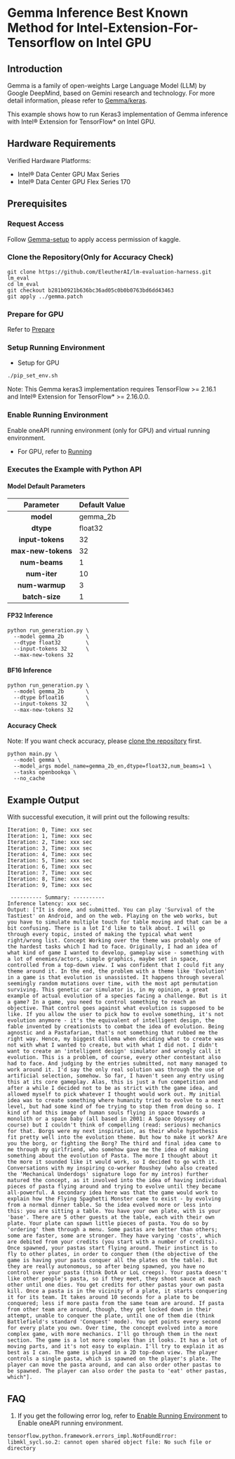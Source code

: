 # Gemma Inference Best Known Method for Intel-Extension-For-Tensorflow on Intel GPU

## Introduction
Gemma is a family of open-weights Large Language Model (LLM) by Google DeepMind, based on Gemini research and technology. For more detail information, please refer to [Gemma/keras](https://www.kaggle.com/models/google/gemma).

This example shows how to run Keras3 implementation of Gemma inference with Intel® Extension for TensorFlow* on Intel GPU.

## Hardware Requirements

Verified Hardware Platforms:
 - Intel® Data Center GPU Max Series
 - Intel® Data Center GPU Flex Series 170
 
## Prerequisites
### Request Access
Follow [Gemma-setup](https://www.kaggle.com/code/nilaychauhan/get-started-with-gemma-using-kerasnlp#Gemma-setup) to apply access permission of kaggle.

### Clone the Repository(Only for Accuracy Check) <a name="clone-repo"></a>
```
git clone https://github.com/EleutherAI/lm-evaluation-harness.git lm_eval 
cd lm_eval
git checkout b281b0921b636bc36ad05c0b0b0763bd6dd43463
git apply ../gemma.patch
```

### Prepare for GPU

Refer to [Prepare](../common_guide_running.md#prepare)

### Setup Running Environment
* Setup for GPU
```bash
./pip_set_env.sh
```
Note: This Gemma keras3 implementation requires TensorFlow >= 2.16.1 and Intel® Extension for TensorFlow* >= 2.16.0.0.

### Enable Running Environment

Enable oneAPI running environment (only for GPU) and virtual running environment.

   * For GPU, refer to [Running](../common_guide_running.md#running)

### Executes the Example with Python API
#### Model Default Parameters
| **Parameter** | **Default Value** |
| :---: | :--- |
| **model** | gemma_2b |
| **dtype** | float32 |
| **input-tokens** | 32 |
| **max-new-tokens** | 32 |
| **num-beams** | 1 |
| **num-iter** | 10 |
| **num-warmup** | 3 |
| **batch-size** | 1 |

#### FP32 Inference
```
python run_generation.py \
  --model gemma_2b       \
  --dtype float32        \
  --input-tokens 32      \
  --max-new-tokens 32
```

#### BF16 Inference
```
python run_generation.py \
  --model gemma_2b       \
  --dtype bfloat16       \
  --input-tokens 32      \
  --max-new-tokens 32
```

#### Accuracy Check
Note: If you want check accuracy, please [clone the repository](#clone-repo) first.
```
python main.py \
  --model gemma \
  --model_args model_name=gemma_2b_en,dtype=float32,num_beams=1 \
  --tasks openbookqa \
  --no_cache
```

## Example Output
With successful execution, it will print out the following results:

```
Iteration: 0, Time: xxx sec
Iteration: 1, Time: xxx sec
Iteration: 2, Time: xxx sec
Iteration: 3, Time: xxx sec
Iteration: 4, Time: xxx sec
Iteration: 5, Time: xxx sec
Iteration: 6, Time: xxx sec
Iteration: 7, Time: xxx sec
Iteration: 8, Time: xxx sec
Iteration: 9, Time: xxx sec

 ---------- Summary: ----------
Inference latency: xxx sec.
Output: ["It is done, and submitted. You can play 'Survival of the Tastiest' on Android, and on the web. Playing on the web works, but you have to simulate multiple touch for table moving and that can be a bit confusing. There is a lot I'd like to talk about. I will go through every topic, insted of making the typical what went right/wrong list. Concept Working over the theme was probably one of the hardest tasks which I had to face. Originally, I had an idea of what kind of game I wanted to develop, gameplay wise - something with a lot of enemies/actors, simple graphics, maybe set in space, controlled from a top-down view. I was confident that I could fit any theme around it. In the end, the problem with a theme like 'Evolution' in a game is that evolution is unassisted. It happens through several seemingly random mutations over time, with the most apt permutation surviving. This genetic car simulator is, in my opinion, a great example of actual evolution of a species facing a challenge. But is it a game? In a game, you need to control something to reach an objective. That control goes against what evolution is supposed to be like. If you allow the user to pick how to evolve something, it's not evolution anymore - it's the equivalent of intelligent design, the fable invented by creationists to combat the idea of evolution. Being agnostic and a Pastafarian, that's not something that rubbed me the right way. Hence, my biggest dillema when deciding what to create was not with what I wanted to create, but with what I did not. I didn't want to create an 'intelligent design' simulator and wrongly call it evolution. This is a problem, of course, every other contestant also had to face. And judging by the entries submitted, not many managed to work around it. I'd say the only real solution was through the use of artificial selection, somehow. So far, I haven't seen any entry using this at its core gameplay. Alas, this is just a fun competition and after a while I decided not to be as strict with the game idea, and allowed myself to pick whatever I thought would work out. My initial idea was to create something where humanity tried to evolve to a next level, but had some kind of foe trying to stop them from doing so. I kind of had this image of human souls flying in space towards a monolith or a space baby (all based in 2001: A Space Odyssey of course) but I couldn't think of compelling (read: serious) mechanics for that. Borgs were my next inspiration, as their whole hypothesis fit pretty well into the evolution theme. But how to make it work? Are you the borg, or fighting the Borg? The third and final idea came to me through my girlfriend, who somehow gave me the idea of making something about the evolution of Pasta. The more I thought about it the more it sounded like it would work, so I decided to go with it. Conversations with my inspiring co-worker Roushey (who also created the 'Mechanical Underdogs' signature logo for my intros) further matured the concept, as it involved into the idea of having individual pieces of pasta flying around and trying to evolve until they became all-powerful. A secondary idea here was that the game would work to explain how the Flying Spaghetti Monster came to exist - by evolving from a normal dinner table. So the idea evolved more or less into this: you are sitting a table. You have your own plate, with is your 'base'. There are 5 other guests at the table, each with their own plate. Your plate can spawn little pieces of pasta. You do so by 'ordering' them through a menu. Some pastas are better than others; some are faster, some are stronger. They have varying 'costs', which are debited from your credits (you start with a number of credits). Once spawned, your pastas start flying around. Their instinct is to fly to other plates, in order to conquer them (the objective of the game is having your pasta conquer all the plates on the table). But they are really autonomous, so after being spawned, you have no control over your pasta (think DotA or LoL creeps). Your pasta doesn't like other people's pasta, so if they meet, they shoot sauce at each other until one dies. You get credits for other pastas your own pasta kill. Once a pasta is in the vicinity of a plate, it starts conquering it for its team. It takes around 10 seconds for a plate to be conquered; less if more pasta from the same team are around. If pasta from other team are around, though, they get locked down in their attempt, unable to conquer the plate, until one of them die (think Battlefield's standard 'Conquest' mode). You get points every second for every plate you own. Over time, the concept evolved into a more complex game, with more mechanics. I'll go through them in the next section. The game is a lot more complex than it looks. It has a lot of moving parts, and it's not easy to explain. I'll try to explain it as best as I can. The game is played in a 2D top-down view. The player controls a single pasta, which is spawned on the player's plate. The player can move the pasta around, and can also order other pastas to be spawned. The player can also order the pasta to 'eat' other pastas, which"].
```

## FAQ

1. If you get the following error log, refer to [Enable Running Environment](#Enable-Running-Environment) to Enable oneAPI running environment.
``` 
tensorflow.python.framework.errors_impl.NotFoundError: libmkl_sycl.so.2: cannot open shared object file: No such file or directory
```
